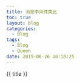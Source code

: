 ```yaml
---
title: 消息中间件类比
toc: true
layout: blog
categories:
  - Blog
tags:
  - Blog
  - Queen
date: 2019-06-26 10:18:25
---
```

{{ title }}
<!-- more -->